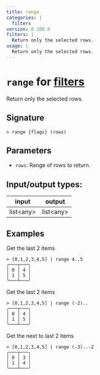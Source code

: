 ```yaml
---
title: range
categories: |
  filters
version: 0.100.0
filters: |
  Return only the selected rows.
usage: |
  Return only the selected rows.
---
```

<!-- This file is automatically generated. Please edit the command in https://github.com/nushell/nushell instead. -->

# `range` for [filters](/commands/categories/filters.md)

<div class='command-title'>Return only the selected rows.</div>

## Signature

```> range {flags} (rows)```

## Parameters

 -  `rows`: Range of rows to return.


## Input/output types:

| input     | output    |
| --------- | --------- |
| list\<any\> | list\<any\> |

## Examples

Get the last 2 items
```nu
> [0,1,2,3,4,5] | range 4..5
╭───┬───╮
│ 0 │ 4 │
│ 1 │ 5 │
╰───┴───╯

```

Get the last 2 items
```nu
> [0,1,2,3,4,5] | range (-2)..
╭───┬───╮
│ 0 │ 4 │
│ 1 │ 5 │
╰───┴───╯

```

Get the next to last 2 items
```nu
> [0,1,2,3,4,5] | range (-3)..-2
╭───┬───╮
│ 0 │ 3 │
│ 1 │ 4 │
╰───┴───╯

```
